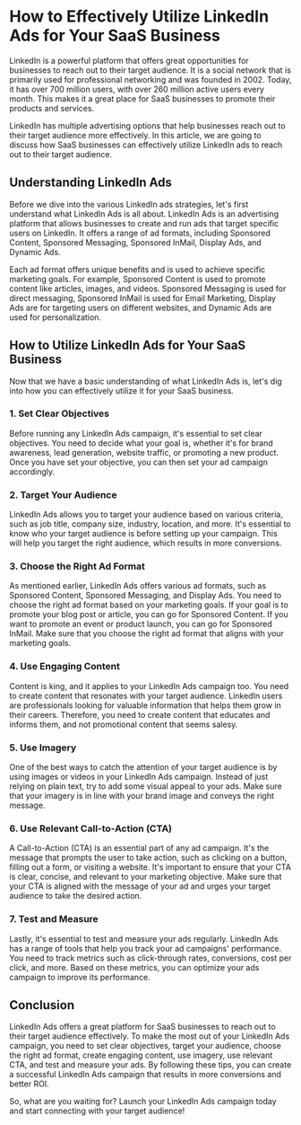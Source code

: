# How to Effectively Utilize LinkedIn Ads for Your SaaS Business

LinkedIn is a powerful platform that offers great opportunities for businesses to reach out to their target audience. It is a social network that is primarily used for professional networking and was founded in 2002. Today, it has over 700 million users, with over 260 million active users every month. This makes it a great place for SaaS businesses to promote their products and services.

LinkedIn has multiple advertising options that help businesses reach out to their target audience more effectively. In this article, we are going to discuss how SaaS businesses can effectively utilize LinkedIn ads to reach out to their target audience.

## Understanding LinkedIn Ads

Before we dive into the various LinkedIn ads strategies, let's first understand what LinkedIn Ads is all about. LinkedIn Ads is an advertising platform that allows businesses to create and run ads that target specific users on LinkedIn. It offers a range of ad formats, including Sponsored Content, Sponsored Messaging, Sponsored InMail, Display Ads, and Dynamic Ads.

Each ad format offers unique benefits and is used to achieve specific marketing goals. For example, Sponsored Content is used to promote content like articles, images, and videos. Sponsored Messaging is used for direct messaging, Sponsored InMail is used for Email Marketing, Display Ads are for targeting users on different websites, and Dynamic Ads are used for personalization.

## How to Utilize LinkedIn Ads for Your SaaS Business

Now that we have a basic understanding of what LinkedIn Ads is, let's dig into how you can effectively utilize it for your SaaS business.

### 1. Set Clear Objectives

Before running any LinkedIn Ads campaign, it's essential to set clear objectives. You need to decide what your goal is, whether it's for brand awareness, lead generation, website traffic, or promoting a new product. Once you have set your objective, you can then set your ad campaign accordingly.

### 2. Target Your Audience

LinkedIn Ads allows you to target your audience based on various criteria, such as job title, company size, industry, location, and more. It's essential to know who your target audience is before setting up your campaign. This will help you target the right audience, which results in more conversions.

### 3. Choose the Right Ad Format

As mentioned earlier, LinkedIn Ads offers various ad formats, such as Sponsored Content, Sponsored Messaging, and Display Ads. You need to choose the right ad format based on your marketing goals. If your goal is to promote your blog post or article, you can go for Sponsored Content. If you want to promote an event or product launch, you can go for Sponsored InMail. Make sure that you choose the right ad format that aligns with your marketing goals.

### 4. Use Engaging Content

Content is king, and it applies to your LinkedIn Ads campaign too. You need to create content that resonates with your target audience. LinkedIn users are professionals looking for valuable information that helps them grow in their careers. Therefore, you need to create content that educates and informs them, and not promotional content that seems salesy.

### 5. Use Imagery

One of the best ways to catch the attention of your target audience is by using images or videos in your LinkedIn Ads campaign. Instead of just relying on plain text, try to add some visual appeal to your ads. Make sure that your imagery is in line with your brand image and conveys the right message.

### 6. Use Relevant Call-to-Action (CTA)

A Call-to-Action (CTA) is an essential part of any ad campaign. It's the message that prompts the user to take action, such as clicking on a button, filling out a form, or visiting a website. It's important to ensure that your CTA is clear, concise, and relevant to your marketing objective. Make sure that your CTA is aligned with the message of your ad and urges your target audience to take the desired action.

### 7. Test and Measure

Lastly, it's essential to test and measure your ads regularly. LinkedIn Ads has a range of tools that help you track your ad campaigns' performance. You need to track metrics such as click-through rates, conversions, cost per click, and more. Based on these metrics, you can optimize your ads campaign to improve its performance.

## Conclusion

LinkedIn Ads offers a great platform for SaaS businesses to reach out to their target audience effectively. To make the most out of your LinkedIn Ads campaign, you need to set clear objectives, target your audience, choose the right ad format, create engaging content, use imagery, use relevant CTA, and test and measure your ads. By following these tips, you can create a successful LinkedIn Ads campaign that results in more conversions and better ROI.

So, what are you waiting for? Launch your LinkedIn Ads campaign today and start connecting with your target audience!